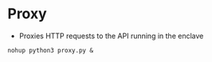 # Proxy

- Proxies HTTP requests to the API running in the enclave

```shell
nohup python3 proxy.py &
```
